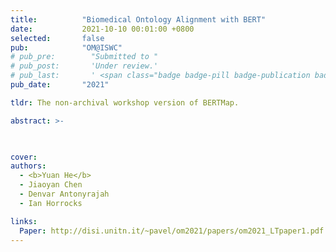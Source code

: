 ```yaml
---
title:          "Biomedical Ontology Alignment with BERT"
date:           2021-10-10 00:01:00 +0800
selected:       false
pub:            "OM@ISWC"
# pub_pre:        "Submitted to "
# pub_post:       'Under review.'
# pub_last:       ' <span class="badge badge-pill badge-publication badge-success">Best Resource Paper Candidate</span>'
pub_date:       "2021"

tldr: The non-archival workshop version of BERTMap.

abstract: >-
  


cover: 
authors:
  - <b>Yuan He</b>
  - Jiaoyan Chen
  - Denvar Antonyrajah
  - Ian Horrocks

links:
  Paper: http://disi.unitn.it/~pavel/om2021/papers/om2021_LTpaper1.pdf
---
```

